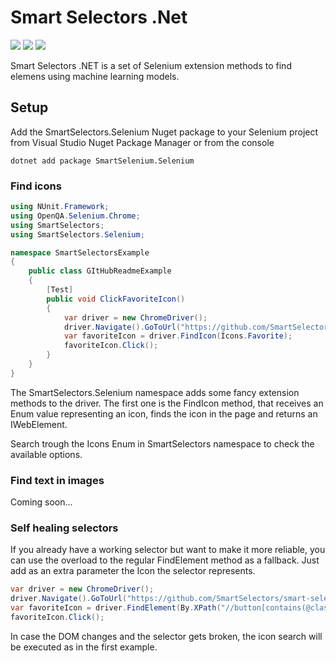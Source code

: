# Smart Selectors .Net

[![](https://img.shields.io/github/workflow/status/SmartSelectors/smart-selectors-dot-net/publish-SmartSelectors.Selenium?style=plastic)](https://github.com/SmartSelectors/smart-selectors-dot-net/actions) [![](https://img.shields.io/nuget/dt/SmartSelectors.Selenium?color=blue&style=plastic)](https://www.nuget.org/packages/SmartSelectors.Selenium/) [![](https://img.shields.io/github/license/SmartSelectors/smart-selectors-dot-net?color=lightgrey&style=plastic)](https://github.com/SmartSelectors/smart-selectors-dot-net/blob/master/LICENSE)

Smart Selectors .NET is a set of Selenium extension methods to find elemens using machine learning models.

## Setup

Add the SmartSelectors.Selenium Nuget package to your Selenium project from Visual Studio Nuget Package Manager or from the console

```
dotnet add package SmartSelenium.Selenium
```

### Find icons

```csharp
using NUnit.Framework;
using OpenQA.Selenium.Chrome;
using SmartSelectors;
using SmartSelectors.Selenium;

namespace SmartSelectorsExample
{
    public class GItHubReadmeExample
    {
        [Test]
        public void ClickFavoriteIcon()
        {
            var driver = new ChromeDriver();
            driver.Navigate().GoToUrl("https://github.com/SmartSelectors/smart-selectors-dot-net");
            var favoriteIcon = driver.FindIcon(Icons.Favorite);
            favoriteIcon.Click();
        }
    }
}
```

The SmartSelectors.Selenium namespace adds some fancy extension methods to the driver. The first one is the FindIcon method, that receives an Enum value representing an icon, finds the icon in the page and returns an IWebElement.

Search trough the Icons Enum in SmartSelectors namespace to check the available options.

### Find text in images
Coming soon...

### Self healing selectors

If you already have a working selector but want to make it more reliable, you can use the overload to the regular FindElement method as a fallback. Just add as an extra parameter the Icon the selector represents.

```csharp
var driver = new ChromeDriver();
driver.Navigate().GoToUrl("https://github.com/SmartSelectors/smart-selectors-dot-net");
var favoriteIcon = driver.FindElement(By.XPath("//button[contains(@class,'js-toggler-target')]"), Icons.Favorite);
favoriteIcon.Click();
```

In case the DOM changes and the selector gets broken, the icon search will be executed as in the first example.

